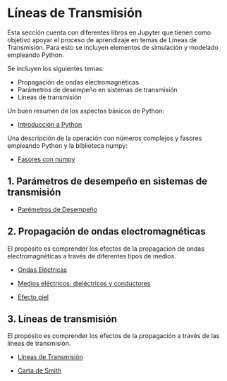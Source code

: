# Líneas de Transmisión

Esta sección cuenta con diferentes libros en Jupyter que tienen como objetivo apoyar el proceso de aprendizaje en temas de Líneas de Transmisión. Para esto se incluyen elementos de simulación y modelado empleando Python.

Se incluyen los siguientes temas:
- Propagación de ondas electromagnéticas
- Parámetros de desempeño en sistemas de transmisión
- Líneas de transmisión

Un buen resumen de los aspectos básicos de Python: <br>

- [Introducción a Python](https://colab.research.google.com/github/FerneyOAmaya/DataLiteracy/blob/master/0_Python.ipynb)

Una descripción de la operación con números complejos y fasores empleando Python y la biblioteca numpy: <br>

- [Fasores con numpy](https://colab.research.google.com/github/FerneyOAmaya/TransmissionLines/blob/master/Fasores.ipynb)

## 1. Parámetros de desempeño en sistemas de transmisión

- [Parémetros de Desempeño](https://colab.research.google.com/github/FerneyOAmaya/TransmissionLines/blob/master/ParametrosDesempeño.ipynb)

## 2. Propagación de ondas electromagnéticas

El propósito es comprender los efectos de la propagación de ondas electromagnéticas a través de diferentes tipos de medios.

- [Ondas Eléctricas](https://colab.research.google.com/github/FerneyOAmaya/TransmissionLines/blob/master/OndasElectricas.ipynb)

- [Medios eléctricos: dieléctricos y conductores](https://colab.research.google.com/github/FerneyOAmaya/TransmissionLines/blob/master/MediosElectricos.ipynb)

- [Efecto piel](https://colab.research.google.com/github/FerneyOAmaya/TransmissionLines/blob/master/EfectoPiel.ipynb)


## 3. Líneas de transmisión

El propósito es comprender los efectos de la propagación a través de las líneas de transmisión.

- [Líneas de Transmisión](https://colab.research.google.com/github/FerneyOAmaya/TransmissionLines/blob/master/LineasTransmision.ipynb)

- [Carta de Smith](https://colab.research.google.com/github/FerneyOAmaya/TransmissionLines/blob/master/Smith.ipynb)